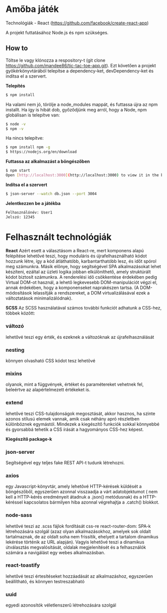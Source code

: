 # Amőba játék

Technológiák - React (https://github.com/facebook/create-react-app)

A projekt futtatásához Node.js és npm szükséges.

## How to

Töltse le vagy klónozza a respository-t (git clone https://github.com/mandee86/tic-tac-toe-app.git). Ezt követően a projekt gyökérkönyvtárából telepítse a dependency-ket, devDependency-ket és indítsa el a szervert.

**Telepítés**

```sh
$ npm install
```

Ha valami nem jó, törölje a node_modules mappát, és futtassa újra az npm installt.
Ha így is hibát dob, győződjünk meg arról, hogy a Node, npm globálisan is telepítve van:

```sh
$ node -v
$ npm -v
```

Ha nincs telepítve:

```sh
$ npm install npm -g
$ https://nodejs.org/en/download
```

**Futtassa az alkalmazást a böngészőben**

```sh
$ npm start
Open [http://localhost:3000](http://localhost:3000) to view it in the browser.

```

**Indítsa el a szervert**

```sh
$ json-server --watch db.json --port 3004
```

**Jelentkezzen be a játékba**

```sh
Felhasználónév: User1
Jelszó: 12345
```

# Felhasznált technológiák

**React**
Azért esett a választásom a React-re, mert komponens alapú felépítése lehetővé teszi, hogy moduláris és újrafelhasználható kódot hozzunk létre, így a kód átláthatóbb, karbantarthatóbb lesz, és időt spórol meg számunkra. Másik előnye, hogy segítségével SPA alkalmazásokat lehet készíteni, ezáltal az üzleti logika jobban elkülöníthető, amely struktúrált kódot biztosít számunkra. A renderelési idõ csökkentése érdekében pedig Virtual DOM-ot használ, a lehető legkevesebb DOM-manipulációt végzi el, annak érdekében, hogy a komponenseket naprakészen tartsa. (A DOM-módosítások lelassítják a rendszereket, a DOM virtualizálásával ezek a változtatások minimalizálódnak).

**SCSS**
Az SCSS használatával számos további funkciót adhatunk a CSS-hez, többek közôtt:

### változó

lehetővé teszi egy érték, és ezeknek a változóknak az újrafelhasználását

### nesting

könnyen olvasható CSS kódot tesz lehetõvé

### mixins

olyanok, mint a függvények, értéket és paramétereket vehetnek fel, beleértve az alapértelmezett értékeket is.

### extend

lehetővé teszi CSS-tulajdonságok megosztását, akkor hasznos, ha szinte azonos stílusú elemek vannak, amik csak néhány apró részletben különböznek egymástól.
Mindezek a kiegészítő funkciók sokkal könnyebbé és gyorsabbá tehetik a CSS írását a hagyományos CSS-hez képest.

**Kiegészítô package-k**

### json-server

Segítségével egy teljes fake REST API-t tudunk létrehozni.

### axios

egy Javascript-könyvtár, amely lehetôvé HTTP-kérések küldését a böngészőből, egyszerűen azonnal visszaadja a várt adatobjektumot ( nem kell a HTTP-kérés eredményeit átadnuk a .json() metódusnak) és a HTTP-kéréssel kapcsolatos bármilyen hiba azonnal végrehajtja a .catch() blokkot.

### node-sass

lehetővé teszi az .scss fájlok fordítását css-re
react-router-dom: SPA-k létrehozására szolgál (azaz olyan alkalmazásokhoz, amelyek sok oldalt tartalmaznak, de az oldalt soha nem frissítik, ehelyett a tartalom dinamikus lekérése történik az URL alapján). Vagyis lehetővé teszi a dinamikus útválasztás megvalósítását, oldalak megjelenítését és a felhasználók számára a navigálást egy webes alkalmazásban.

### react-toastify

lehetővé teszi értesítéseket hozzáadását az alkalmazáshoz, egyszerűen beállítható, és könnyen testreszabható

### uuid

egyedi azonosítók véletlenszerű létrehozására szolgál

